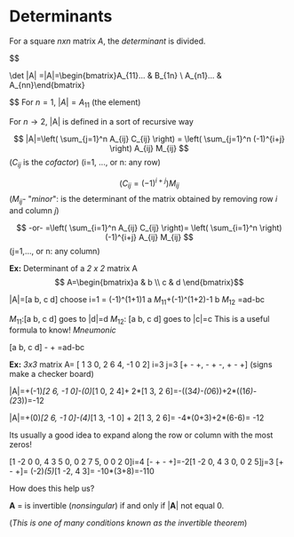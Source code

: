 # Determinants
For a square *nxn* matrix *A*, the *determinant* is divided.

$$

\det |A| =|A|=\begin{bmatrix}A_{11}... & B_{1n} \\ A_{n1}... & A_{nn}\end{bmatrix}

$$
For  $n=1$, $|A|= A_{11}$ (the element)

For $n \to 2$, |A| is defined in a sort of recursive way




$$ |A|=\left( \sum_{j=1}^n A_{ij} C_{ij} \right) =  \left( \sum_{j=1}^n (-1)^{i+j} \right) A_{ij} M_{ij} $$
($C_{ij}$ is the *cofactor*) (i=1, ..., or n: any row)

$$ \left( C_{ij} = (-1)^{i+j} \right) M_{ij} $$
($M_{ij}$- "*minor*": is the determinant of the matrix obtained by removing row *i* and column *j*)


$$ -or- =\left( \sum_{i=1}^n A_{ij} C_{ij} \right)= \left( \sum_{i=1}^n \right) (-1)^{i+j} A_{ij} M_{ij} $$
 (j=1,..., or n: any column)


**Ex:** Determinant of a *2 x 2* matrix A
$$ A=\begin{bmatrix}a & b \\ c & d \end{bmatrix}$$

|A|=[a b, c d] choose i=1 = (-1)^(1+1)1 a $M_{11}$+(-1)^(1+2)-1 b $M_{12}$ =ad-bc


$M_{11}$:[a b, c d] goes to |d|=d $M_{12}$: [a b, c d] goes to |c|=c
This is a useful formula to know! *Mneumonic*

[a b, c d] - + =ad-bc


**Ex:** *3x3* matrix A= [ 1 3 0, 2 6 4, -1 0 2] i=3 j=3 [+ - +, - + -, + - +] (signs make a checker board)


|A|=+(-1)*[2 6, -1 0]-(0)*[1 0, 2 4]+ 2*[1 3, 2 6]=-((3*4)-(0*6))+2*((1*6)-(2*3))=-12


|A|=+(0)*[2 6, -1 0]-(4)*[1 3, -1 0] + 2[1 3, 2 6]= -4*(0+3)+2*(6-6)= -12


Its usually a good idea to expand along the row or column with the most zeros!


[1 -2 0 0, 4 3 5 0, 0 2 7 5, 0 0 2 0]i=4 [- + - +]=-2[1 -2 0, 4 3 0, 0 2 5]j=3 [+ - +]= (-2)*(5)*[1 -2, 4 3]= -10*(3+8)=-110


How does this help us?

**A** = is invertible (*nonsingular*) if and only if |**A**| not equal 0.

(*This is one of many conditions known as the invertible theorem*)